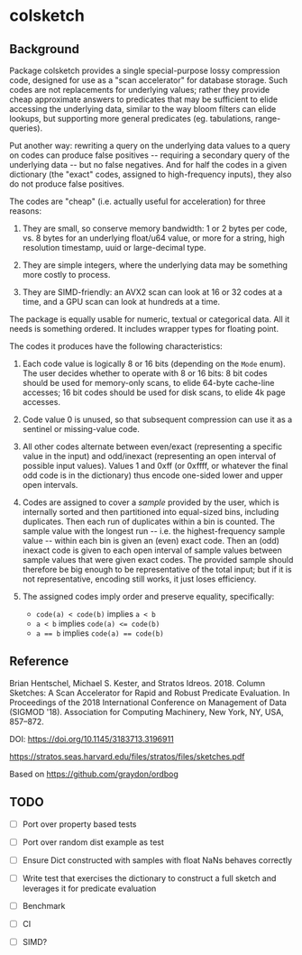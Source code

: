 # colsketch

## Background

Package colsketch provides a single special-purpose lossy
compression code, designed for use as a "scan accelerator" for database storage.
Such codes are not replacements for underlying values; rather they provide cheap
approximate answers to predicates that may be sufficient to elide accessing
the underlying data, similar to the way bloom filters can elide lookups, but
supporting more general predicates (eg. tabulations, range-queries).

Put another way: rewriting a query on the underlying data values to a query
on codes can produce false positives -- requiring a secondary query of the
underlying data -- but no false negatives. And for half the codes in a given
dictionary (the "exact" codes, assigned to high-frequency inputs), they also
do not produce false positives.

The codes are "cheap" (i.e. actually useful for acceleration) for three
reasons:

 1. They are small, so conserve memory bandwidth: 1 or 2 bytes per code,
    vs. 8 bytes for an underlying float/u64 value, or more for a string,
    high resolution timestamp, uuid or large-decimal type.

 2. They are simple integers, where the underlying data may be something
    more costly to process.

 3. They are SIMD-friendly: an AVX2 scan can look at 16 or 32 codes at a
    time, and a GPU scan can look at hundreds at a time.

The package is equally usable for numeric, textual or categorical data. All it
needs is something ordered. It includes wrapper types for floating point.

The codes it produces have the following characteristics:

 1. Each code value is logically 8 or 16 bits (depending on the `Mode`
    enum). The user decides whether to operate with 8 or 16 bits: 8 bit
    codes should be used for memory-only scans, to elide 64-byte cache-line
    accesses; 16 bit codes should be used for disk scans, to elide 4k page
    accesses.

 2. Code value 0 is unused, so that subsequent compression can use it as a
    sentinel or missing-value code.

 3. All other codes alternate between even/exact (representing a specific
    value in the input) and odd/inexact (representing an open interval of
    possible input values). Values 1 and 0xff (or 0xffff, or whatever the
    final odd code is in the dictionary) thus encode one-sided lower and
    upper open intervals.

 4. Codes are assigned to cover a _sample_ provided by the user, which is
    internally sorted and then partitioned into equal-sized bins, including
    duplicates. Then each run of duplicates within a bin is counted. The
    sample value with the longest run -- i.e. the highest-frequency sample
    value -- within each bin is given an (even) exact code. Then an (odd)
    inexact code is given to each open interval of sample values between
    sample values that were given exact codes. The provided sample should
    therefore be big enough to be representative of the total input; but if
    it is not representative, encoding still works, it just loses
    efficiency.

 5. The assigned codes imply order and preserve equality, specifically:
    - `code(a) < code(b)` implies `a < b`
    - `a < b` implies `code(a) <= code(b)`
    - `a == b` implies `code(a) == code(b)`

## Reference

Brian Hentschel, Michael S. Kester, and Stratos Idreos. 2018. Column
Sketches: A Scan Accelerator for Rapid and Robust Predicate Evaluation. In
Proceedings of the 2018 International Conference on Management of Data
(SIGMOD '18). Association for Computing Machinery, New York, NY, USA,
857–872.

DOI: <https://doi.org/10.1145/3183713.3196911>

<https://stratos.seas.harvard.edu/files/stratos/files/sketches.pdf>

Based on https://github.com/graydon/ordbog

## TODO

- [ ] Port over property based tests
- [ ] Port over random dist example as test
- [ ] Ensure Dict constructed with samples with float NaNs behaves correctly
- [ ] Write test that exercises the dictionary to construct a full sketch and leverages it for predicate evaluation
- [ ] Benchmark
- [ ] CI
- [ ] SIMD?

